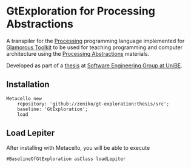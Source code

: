 GtExploration for Processing Abstractions
=========================================
A transpiler for the [Processing](https://processing.org/) programming language implemented for [Glamorous Toolkit](https://gtoolkit.com/) to be used for teaching programming and computer architecture using the [Processing Abstractions](https://github.com/zeniko/processing-abstractions) materials.

Developed as part of a [thesis](https://github.com/zeniko/gyminf-thesis) at [Software Engineering Group at UniBE](https://seg.inf.unibe.ch/).

## Installation

```st
Metacello new
	repository: 'github://zeniko/gt-exploration:thesis/src';
	baseline: 'GtExploration';
	load
```

## Load Lepiter

After installing with Metacello, you will be able to execute

```
#BaselineOfGtExploration asClass loadLepiter
```
